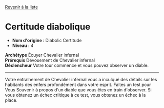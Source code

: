 [Revenir à la liste](..)

# Certitude diabolique

 * **Nom d'origine** : Diabolic Certitude
 * **Niveau** : 4


<p><span id="ctl00_MainContent_DetailedOutput"><strong>Archétype</strong> Écuyer Chevalier infernal<br><strong>Prérequis</strong> Dévouement de Chevalier infernal<br><strong>Déclencheur</strong> Votre tour commence et vous pouvez observer un diable.<br></span></p>
<hr>
<p>Votre entraînement de Chevalier infernal vous a inculqué des détails sur les habitants des enfers profondément dans votre esprit. Faites un test pour Vous Souvenir à propos d'un diable que vous êtes en train d'observer. Si vous obtenez un échec criitique à ce test, vous obtenez un échec à la place.&nbsp;</p>